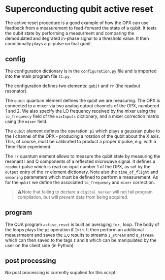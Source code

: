 # Superconducting qubit active reset 

The active reset procedure is a good example of how the OPX can use feedback from
a measurement to feed-forward the state of a qubit. 
It tests the qubit state by performing a measurment and comparing the demodulated 
and itegrated in-phase signal to a threshold value. It then conditionally plays a 
pi pulse on that qubit. 

 
## config

The configuration dictionary is in the `configuration.py` file and is imported into the main program file 
`t1.py`. 
 
The configuration defines two elements: `qubit` and `rr` (the readout
resonator). 

The `qubit` quantum element defines the qubit we are measuring. The OPX is connected to 
a mixer via two analog output channels of the OPX, numbered 1 and 2. We also 
specify the LO frequency received by the mixer using the `lo_frequency` field of the `mixInputs`
dictionary, and a mixer correction matrix using the `mixer` field. 

The `qubit` element defines the operation: `pi` which plays a gaussian pulse to the 
I channel of the OPX - producing a rotation of the qubit about the X axis. 
This, of course, must be calibrated to product a proper $\pi$ pulse, e.g. with a 
Time-Rabi experiment.

The `rr` quantum element allows to measure the qubit state by measuring the resonant
I and Q components of a reflected microwave signal.
It defines a `readout` pulse which is read on input number 1 of the OPX, 
as set by the `output` entry of the `rr` element dictionary.
Note also the `time_of_flight` and `smearing` parameters which must 
be defined to perform a measurement. As for the `qubit` we define the associated
`lo_frequency` and `mixer` correction. 

> ⚠️Note that failing to declare a `digital_marker` will not fail program compilation, 
but will prevent data from being acquired. 

## program 

The QUA program `active_reset` is built an averaging `for_` loop. 
The body of the loops plays the `pi` operation if `I>th`.
It then perform an additional meausrmeent and saves the `I`,`Q` results to streams
`I_stream` and `Q_stream` which can then saved to the tags `I` and `Q` which can be 
manipulated by the user on the client side (in Python)

   
## post processing

No post processing is currently supplied for this script. 